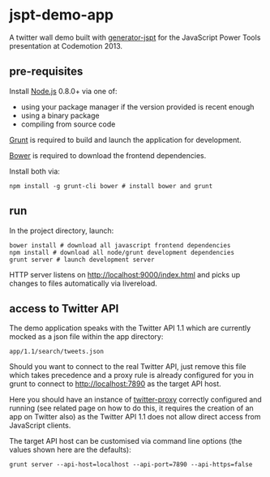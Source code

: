 # jspt-demo-app

A twitter wall demo built with [generator-jspt](https://github.com/mteodori/generator-jspt) for the JavaScript Power Tools presentation at Codemotion 2013.

## pre-requisites

Install [Node.js](http://nodejs.org) 0.8.0+ via one of:

* using your package manager if the version provided is recent enough
* using a binary package
* compiling from source code

[Grunt](http://gruntjs.com) is required to build and launch the application for development.

[Bower](http://bower.io/) is required to download the frontend dependencies.

Install both via:

    npm install -g grunt-cli bower # install bower and grunt

## run

In the project directory, launch:

    bower install # download all javascript frontend dependencies
    npm install # download all node/grunt development dependencies
    grunt server # launch development server

HTTP server listens on <http://localhost:9000/index.html> and picks up changes to files automatically via livereload.


## access to Twitter API

The demo application speaks with the Twitter API 1.1 which are currently mocked as a json file within the app directory:

    app/1.1/search/tweets.json

Should you want to connect to the real Twitter API, just remove this file which takes precedence and a proxy rule is already configured for you in grunt to connect to <http://localhost:7890> as the target API host.

Here you should have an instance of [twitter-proxy](https://github.com/leftlogic/twitter-proxy) correctly configured and running (see related page on how to do this, it requires the creation of an app on Twitter also) as the Twitter API 1.1 does not allow direct access from JavaScript clients.

The target API host can be customised via command line options (the values shown here are the defaults):

    grunt server --api-host=localhost --api-port=7890 --api-https=false

